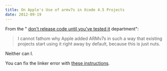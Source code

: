 ```yaml
---
title: On Apple's Use of armv7s in Xcode 4.5 Projects
date: 2012-09-19
---
```


From the " [don't release code until you've tested it](http://wanderingcoder.net/2012/09/16/no-armv7s-til-tested/) department":

> I cannot fathom why Apple added ARMv7s in such a way that existing projects start using it right away by default, because this is just nuts.

Neither can I.

You can fix the linker error with [these instructions](/blog/fix-ios-6-sdk-linker-error).
